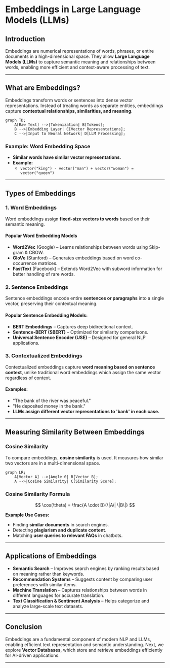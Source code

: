 # Embeddings in Large Language Models (LLMs)

## Introduction

Embeddings are numerical representations of words, phrases, or entire documents in a high-dimensional space. They allow **Large Language Models (LLMs)** to capture semantic meaning and relationships between words, enabling more efficient and context-aware processing of text.

---

## What are Embeddings?

Embeddings transform words or sentences into dense vector representations. Instead of treating words as separate entities, embeddings capture **contextual relationships, similarities, and meaning**.

``` mermaid
graph TD;
    A[Raw Text] -->|Tokenization| B[Tokens];
    B -->|Embedding Layer| C[Vector Representations];
    C -->|Input to Neural Network| D[LLM Processing];
```

### Example: Word Embedding Space

- **Similar words have similar vector representations.**
- **Example:**
  - `vector("king") - vector("man") + vector("woman") ≈ vector("queen")`

---

## Types of Embeddings

### 1. Word Embeddings

Word embeddings assign **fixed-size vectors to words** based on their semantic meaning.

#### Popular Word Embedding Models

- **Word2Vec** (Google) – Learns relationships between words using Skip-gram & CBOW.
- **GloVe** (Stanford) – Generates embeddings based on word co-occurrence matrices.
- **FastText** (Facebook) – Extends Word2Vec with subword information for better handling of rare words.

### 2. Sentence Embeddings

Sentence embeddings encode entire **sentences or paragraphs** into a single vector, preserving their contextual meaning.

#### **Popular Sentence Embedding Models:**

- **BERT Embeddings** – Captures deep bidirectional context.
- **Sentence-BERT (SBERT)** – Optimized for similarity comparisons.
- **Universal Sentence Encoder (USE)** – Designed for general NLP applications.

### 3. Contextualized Embeddings

Contextualized embeddings capture **word meaning based on sentence context**, unlike traditional word embeddings which assign the same vector regardless of context.

#### **Examples:**

- "The bank of the river was peaceful."
- "He deposited money in the bank."
- **LLMs assign different vector representations to 'bank' in each case.**

---

## Measuring Similarity Between Embeddings

### Cosine Similarity

To compare embeddings, **cosine similarity** is used. It measures how similar two vectors are in a multi-dimensional space.

``` mermaid
graph LR;
    A[Vector A] -->|Angle θ| B[Vector B];
    A -->|Cosine Similarity| C[Similarity Score];
```

### Cosine Similarity Formula

$$
    \cos(\theta) = \frac{A \cdot B}{\|A\| \|B\|}
$$

**Example Use Cases:**

- Finding **similar documents** in search engines.
- Detecting **plagiarism and duplicate content**.
- Matching **user queries to relevant FAQs** in chatbots.

---

## Applications of Embeddings

- **Semantic Search** – Improves search engines by ranking results based on meaning rather than keywords.  
- **Recommendation Systems** – Suggests content by comparing user preferences with similar items.  
- **Machine Translation** – Captures relationships between words in different languages for accurate translation.  
- **Text Classification & Sentiment Analysis** – Helps categorize and analyze large-scale text datasets.  

---

## Conclusion

Embeddings are a fundamental component of modern NLP and LLMs, enabling efficient text representation and semantic understanding. Next, we explore **Vector Databases**, which store and retrieve embeddings efficiently for AI-driven applications.

---
